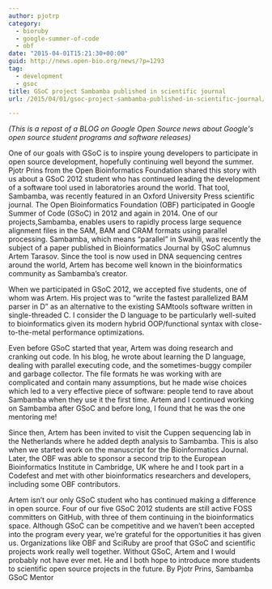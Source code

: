 ```yaml
---
author: pjotrp
category:
  - bioruby
  - google-summer-of-code
  - obf
date: "2015-04-01T15:21:30+00:00"
guid: http://news.open-bio.org/news/?p=1293
tag:
  - development
  - gsoc
title: GSoC project Sambamba published in scientific journal
url: /2015/04/01/gsoc-project-sambamba-published-in-scientific-journal/

---
```

_(This is a repost of a BLOG on Google Open Source news about Google's open source student programs and software releases)_

One of our goals with GSoC is to inspire young developers to participate in open source development, hopefully continuing well beyond the summer. Pjotr Prins from the Open Bioinformatics Foundation shared this story with us about a GSoC 2012 student who has continued leading the development of a software tool used in laboratories around the world. That tool, Sambamba, was recently featured in an Oxford University Press scientific journal.
The Open Bioinformatics Foundation (OBF) participated in Google Summer of Code (GSoC) in 2012 and again in 2014. One of our projects,Sambamba, enables users to rapidly process large sequence alignment files in the SAM, BAM and CRAM formats using parallel processing. Sambamba, which means “parallel” in Swahili, was recently the subject of a paper published in Bioinformatics Journal by GSoC alumnus Artem Tarasov. Since the tool is now used in DNA sequencing centres around the world, Artem has become well known in the bioinformatics community as Sambamba’s creator.

When we participated in GSoC 2012, we accepted five students, one of whom was Artem. His project was to “write the fastest parallelized BAM parser in D” as an alternative to the existing SAMtools software written in single-threaded C. I consider the D language to be particularly well-suited to bioinformatics given its modern hybrid OOP/functional syntax with close-to-the-metal performance optimizations.

Even before GSoC started that year, Artem was doing research and cranking out code. In his blog, he wrote about learning the D language, dealing with parallel executing code, and the sometimes-buggy compiler and garbage collector. The file formats he was working with are complicated and contain many assumptions, but he made wise choices which led to a very effective piece of software: people tend to rave about Sambamba when they use it the first time. Artem and I continued working on Sambamba after GSoC and before long, I found that he was the one mentoring me!

Since then, Artem has been invited to visit the Cuppen sequencing lab in the Netherlands where he added depth analysis to Sambamba. This is also when we started work on the manuscript for the Bioinformatics Journal. Later, the OBF was able to sponsor a second trip to the European Bioinformatics Institute in Cambridge, UK where he and I took part in a Codefest and met with other bioinformatics researchers and developers, including some OBF contributors.

Artem isn’t our only GSoC student who has continued making a difference in open source. Four of our five GSoC 2012 students are still active FOSS committers on GitHub, with three of them continuing in the bioinformatics space. Although GSoC can be competitive and we haven’t been accepted into the program every year, we’re grateful for the opportunities it has given us. Organizations like OBF and SciRuby are proof that GSoC and scientific projects work really well together. Without GSoC, Artem and I would probably not have ever met. He and I both hope to introduce more students to scientific open source projects in the future.
By Pjotr Prins, Sambamba GSoC Mentor
